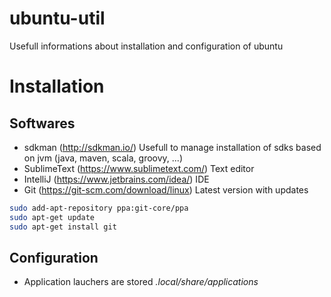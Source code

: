 # ubuntu-util
Usefull informations about installation and configuration of ubuntu

# Installation

## Softwares

* sdkman (http://sdkman.io/)
Usefull to manage installation of sdks based on jvm (java, maven, scala, groovy, ...)
* SublimeText (https://www.sublimetext.com/)
Text editor
* IntelliJ (https://www.jetbrains.com/idea/)
IDE
* Git (https://git-scm.com/download/linux)
Latest version with updates
```bash
sudo add-apt-repository ppa:git-core/ppa
sudo apt-get update
sudo apt-get install git
```

## Configuration
* Application lauchers are stored *.local/share/applications*
